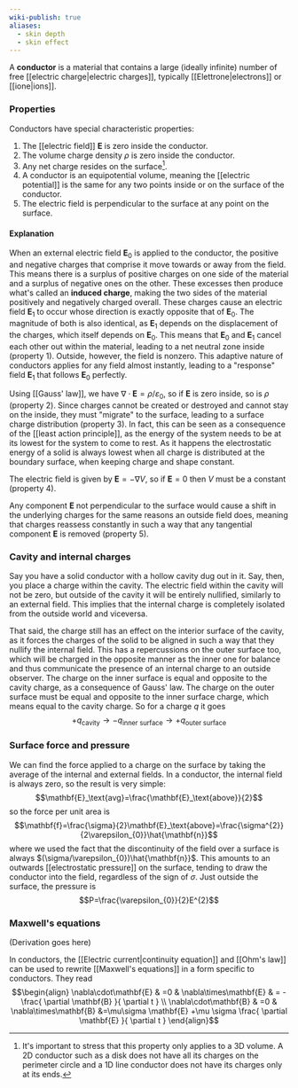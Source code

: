 ```yaml
---
wiki-publish: true
aliases:
  - skin depth
  - skin effect
---
```

A **conductor** is a material that contains a large (ideally infinite) number of free [[electric charge|electric charges]], typically [[Elettrone|electrons]] or [[ione|ions]].
### Properties
Conductors have special characteristic properties:
1. The [[electric field]] $\mathbf{E}$ is zero inside the conductor.
2. The volume charge density $\rho$ is zero inside the conductor.
3. Any net charge resides on the surface[^1].
4. A conductor is an equipotential volume, meaning the [[electric potential]] is the same for any two points inside or on the surface of the conductor.
5. The electric field is perpendicular to the surface at any point on the surface.
#### Explanation
When an external electric field $\mathbf{E}_{0}$ is applied to the conductor, the positive and negative charges that comprise it move towards or away from the field. This means there is a surplus of positive charges on one side of the material and a surplus of negative ones on the other. These excesses then produce what's called an **induced charge**, making the two sides of the material positively and negatively charged overall. These charges cause an electric field $\mathbf{E}_{1}$ to occur whose direction is exactly opposite that of $\mathbf{E}_{0}$. The magnitude of both is also identical, as $\mathbf{E}_{1}$ depends on the displacement of the charges, which itself depends on $\mathbf{E}_{0}$. This means that $\mathbf{E}_{0}$ and $\mathbf{E}_{1}$ cancel each other out within the material, leading to a net neutral zone inside (property 1). Outside, however, the field is nonzero. This adaptive nature of conductors applies for any field almost instantly, leading to a "response" field $\mathbf{E}_{1}$ that follows $\mathbf{E}_{0}$ perfectly.

Using [[Gauss' law]], we have $\nabla\cdot\mathbf{E}=\rho/\varepsilon_{0}$, so if $\mathbf{E}$ is zero inside, so is $\rho$ (property 2). Since charges cannot be created or destroyed and cannot stay on the inside, they must "migrate" to the surface, leading to a surface charge distribution (property 3). In fact, this can be seen as a consequence of the [[least action principle]], as the energy of the system needs to be at its lowest for the system to come to rest. As it happens the electrostatic energy of a solid is always lowest when all charge is distributed at the boundary surface, when keeping charge and shape constant.

The electric field is given by $\mathbf{E}=-\nabla V$, so if $\mathbf{E}=0$ then $V$ must be a constant (property 4).

Any component $\mathbf{E}$ not perpendicular to the surface would cause a shift in the underlying charges for the same reasons an outside field does, meaning that charges reassess constantly in such a way that any tangential component $\mathbf{E}$ is removed (property 5).
### Cavity and internal charges
Say you have a solid conductor with a hollow cavity dug out in it. Say, then, you place a charge within the cavity. The electric field within the cavity will not be zero, but outside of the cavity it will be entirely nullified, similarly to an external field. This implies that the internal charge is completely isolated from the outside world and viceversa.

That said, the charge still has an effect on the interior surface of the cavity, as it forces the charges of the solid to be aligned in such a way that they nullify the internal field. This has a repercussions on the outer surface too, which will be charged in the opposite manner as the inner one for balance and thus communicate the presence of an internal charge to an outside observer. The charge on the inner surface is equal and opposite to the cavity charge, as a consequence of Gauss' law. The charge on the outer surface must be equal and opposite to the inner surface charge, which means equal to the cavity charge. So for a charge $q$ it goes
$$+q_\text{cavity} \to -q_\text{inner surface} \to +q_\text{outer surface}$$
### Surface force and pressure
We can find the force applied to a charge on the surface by taking the average of the internal and external fields. In a conductor, the internal field is always zero, so the result is very simple:
$$\mathbf{E}_\text{avg}=\frac{\mathbf{E}_\text{above}}{2}$$
so the force per unit area is
$$\mathbf{f}=\frac{\sigma}{2}\mathbf{E}_\text{above}=\frac{\sigma^{2}}{2\varepsilon_{0}}\hat{\mathbf{n}}$$
where we used the fact that the discontinuity of the field over a surface is always $(\sigma/\varepsilon_{0})\hat{\mathbf{n}}$. This amounts to an outwards [[electrostatic pressure]] on the surface, tending to draw the conductor into the field, regardless of the sign of $\sigma$. Just outside the surface, the pressure is
$$P=\frac{\varepsilon_{0}}{2}E^{2}$$
### Maxwell's equations
(Derivation goes here)

In conductors, the [[Electric current|continuity equation]] and [[Ohm's law]] can be used to rewrite [[Maxwell's equations]] in a form specific to conductors. They read
$$\begin{align}
\nabla\cdot\mathbf{E} & =0 &
\nabla\times\mathbf{E} & = -\frac{ \partial \mathbf{B} }{ \partial t } \\
\nabla\cdot\mathbf{B} & =0 &
\nabla\times\mathbf{B} &=\mu\sigma \mathbf{E} +\mu \sigma \frac{ \partial \mathbf{E} }{ \partial t } 
\end{align}$$

[^1]: It's important to stress that this property only applies to a 3D volume. A 2D conductor such as a disk does not have all its charges on the perimeter circle and a 1D line conductor does not have its charges only at its ends.